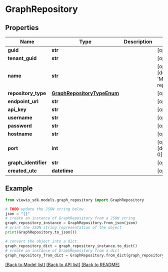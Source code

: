 # GraphRepository


## Properties

Name | Type | Description | Notes
------------ | ------------- | ------------- | -------------
**guid** | **str** |  | [optional]
**tenant_guid** | **str** |  | [optional]
**name** | **str** |  | [optional] [default to 'My vector repository']
**repository_type** | [**GraphRepositoryTypeEnum**](GraphRepositoryTypeEnum.md) |  | [optional]
**endpoint_url** | **str** |  | [optional]
**api_key** | **str** |  | [optional]
**username** | **str** |  | [optional]
**password** | **str** |  | [optional]
**hostname** | **str** |  | [optional]
**port** | **int** |  | [optional] [default to 0]
**graph_identifier** | **str** |  | [optional]
**created_utc** | **datetime** |  | [optional]

## Example

```python
from viewio_sdk.models.graph_repository import GraphRepository

# TODO update the JSON string below
json = "{}"
# create an instance of GraphRepository from a JSON string
graph_repository_instance = GraphRepository.from_json(json)
# print the JSON string representation of the object
print(GraphRepository.to_json())

# convert the object into a dict
graph_repository_dict = graph_repository_instance.to_dict()
# create an instance of GraphRepository from a dict
graph_repository_from_dict = GraphRepository.from_dict(graph_repository_dict)
```
[[Back to Model list]](../README.md#documentation-for-models) [[Back to API list]](../README.md#documentation-for-api-endpoints) [[Back to README]](../README.md)
